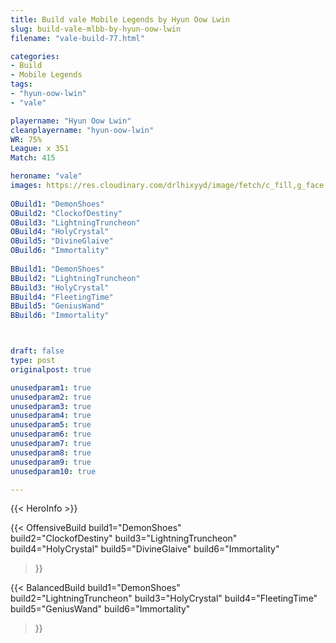 ```yaml
---
title: Build vale Mobile Legends by Hyun Oow Lwin
slug: build-vale-mlbb-by-hyun-oow-lwin
filename: "vale-build-77.html"

categories: 
- Build 
- Mobile Legends
tags: 
- "hyun-oow-lwin"
- "vale"

playername: "Hyun Oow Lwin"
cleanplayername: "hyun-oow-lwin"
WR: 75%
League: x 351
Match: 415 

heroname: "vale"
images: https://res.cloudinary.com/drlhixyyd/image/fetch/c_fill,g_face,f_auto/https://cdn2-build.mobagenie.my.id/p/images/banner/full/vale.jpg
 
OBuild1: "DemonShoes"  
OBuild2: "ClockofDestiny" 
OBuild3: "LightningTruncheon" 
OBuild4: "HolyCrystal" 
OBuild5: "DivineGlaive" 
OBuild6: "Immortality" 
 
BBuild1: "DemonShoes"  
BBuild2: "LightningTruncheon" 
BBuild3: "HolyCrystal" 
BBuild4: "FleetingTime" 
BBuild5: "GeniusWand" 
BBuild6: "Immortality"



draft: false
type: post
originalpost: true

unusedparam1: true
unusedparam2: true
unusedparam3: true
unusedparam4: true
unusedparam5: true
unusedparam6: true
unusedparam7: true
unusedparam8: true
unusedparam9: true
unusedparam10: true

---
```


{{< HeroInfo >}} 

{{< OffensiveBuild 
build1="DemonShoes"  
build2="ClockofDestiny" 
build3="LightningTruncheon" 
build4="HolyCrystal" 
build5="DivineGlaive" 
build6="Immortality" 
 >}} 

{{< BalancedBuild 
build1="DemonShoes"  
build2="LightningTruncheon" 
build3="HolyCrystal" 
build4="FleetingTime" 
build5="GeniusWand" 
build6="Immortality" 
 >}}

